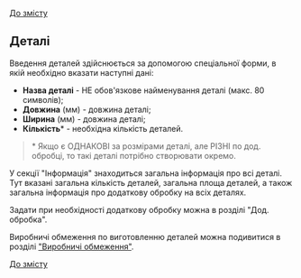 [До змісту](/service/doc/?cid=steklo)
## Деталі

Введення деталей здійснюється за допомогою спеціальної форми, в якій необхідно вказати наступні дані:

+ <a name="caption">**Назва деталі** - НЕ обов'язкове найменування деталі (макс. 80 символів);</a>
+ <a name="length">**Довжина** (мм) - довжина деталі;</a>
+ <a name="width">**Ширина** (мм) - довжина деталі;</a>
+ <a name="count">**Кількість**&ast; - необхідна кількість деталей.</a>

> &ast; Якщо є ОДНАКОВІ за розмірами деталі, але РІЗНІ по дод. обробці, то такі деталі потрібно створювати окремо.


У секції "Інформація" знаходиться загальна інформація про всі деталі. Тут вказані загальна кількість деталей, загальна площа деталей, а також загальна інформація про додаткову обробку на всіх деталях.

Задати при необхідності додаткову обробку можна в розділі "Дод. обробка".

Виробничі обмеження по виготовленню деталей можна подивитися в розділі  ["Виробничі обмеження"](/service/doc/?s=limitations#detail-size-limits).

[До змісту](/service/doc/?cid=steklo)
